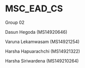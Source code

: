 # MSC_EAD_CS

Group 02

Dasun Hegoda (MS14920646)

Varuna Lekamwasam (MS14921254)

Harsha Hapuarachchi (MS14921322)

Harsha Siriwardena (MS149210264)
